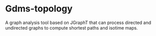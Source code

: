 Gdms-topology
====

A graph analysis tool based on JGraphT that can process directed and undirected graphs to compute shortest paths and isotime maps.
